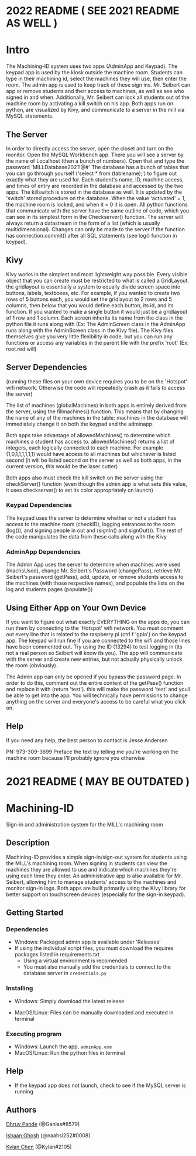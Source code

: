 # 2022 README ( SEE 2021 README AS WELL )

# Intro

The Machining-ID system uses two apps (AdminApp and Keypad). The keypad app is used by the kiosk outside the machine room. Students can type in their machining id, select the machines they will use, then enter the room. The admin app is used to keep track of these sign ins. Mr. Seibert can app or remove students and their access to machines, as well as see who signed in and when. Additionally, Mr. Seibert can lock all students out of the machine room by activating a kill switch on his app. Both apps run on python, are visualized by Kivy, and communicate to a server in the mill via MySQL statements.

## The Server

In order to directly access the server, open the closet and turn on the monitor. Open the MySQL Workbench app. There you will see a server by the name of Localhost (then a bunch of numbers). Open that and type the password 'MILLDatabase2021!@#' The database has a bunch of tables that you can go through yourself ('select * from (tablename);') to figure out exactly what they are used for. Each student's name, ID, machine access, and times of entry are recorded in the database and accessed by the two apps. The killswitch is stored in the database as well. It is updated by the 'switch' stored procedure on the database. When the value 'activated' = 1, the machine room is locked, and when it = 0 it is open. All python functions that communicate with the server have the same outline of code, which you can see in its simplest form in the Checkserver() function. The server will always return a datastream in the form of a list (which is usually multidimensional). Changes can only be made to the server if the function has connection.commit() after all SQL statements (see log() function in keypad).

## Kivy

Kivy works in the simplest and most lightweight way possible. Every visible object that you can create must be restricted to what is called a GridLayout. the gridlayout is essentially a system to equally divide screen space into buttons, labels, textboxes, etc. For example, if you wanted to create two rows of 5 buttons each, you would set the gridlayout to 2 rows and 5 columns, then below that you would define each button, its id, and its function. If you wanted to make a single button it would just be a gridlayout of 1 row and 1 column. Each screen inherits its name from the class in the python file it runs along with (Ex: The AdminScreen class in the AdminApp runs along with the AdminScreen class in the Kivy file). The Kivy files themselves give you very little flexibility in code, but you can run any functions or access any variables in the parent file with the prefix 'root' (Ex: root.red will)

## Server Dependencies

(running these files on your own device requires you to be on the 'Hotspot' wifi network. Otherwise the code will repeatedly crash as it fails to access the server)

The list of machines (globalMachines) in both apps is entirely derived from the server, using the fillmachines() function. This means that by changing the name of any of the machines in the table: machines in the database will immediately change it on both the keypad and the adminapp. 

Both apps take advantage of allowedMachines() to determine which machines a student has access to. allowedMachines() returns a list of integers, each logically connected to each machine. For example (1,0,1,1,1,1,1,1) would have access to all machines but whichever is listed second (it will be listed second on the server as well as both apps, in the current version, this would be the laser cutter)

Both apps also must check the kill switch on the server using the checkServer() function (even though the admin app is what sets this value, it uses checkserver() to set its color appropriately on launch)

### Keypad Dependencies

The keypad uses the server to determine whether or not a student has access to the machine room (checkID), logging entrances to the room (log()), and signing people in out and (signIn() and signOut()). The rest of the code manipulates the data from these calls along with the Kivy

### AdminApp Dependencies

The Admin App uses the server to determine when machines were used (machsUsed), change Mr. Seibert's Password (changePass), retrieve Mr. Seibert's password (getPass), add, update, or remove students access to the machines (with those respective names), and populate the lists on the log and students pages (populate())

## Using Either App on Your Own Device

If you want to figure out what exactly EVERYTHING on the apps do, you can run them by connecting to the 'Hotspot' wifi network. You must comment out every line that is related to the raspberry pi (ctrl f 'gpio') on the keypad app. The keypad will run fine if you are connected to the wifi and those lines have been commented out. Try using the ID (13294) to test logging in (its not a real person so Seibert will know its you). The app will communicate with the server and create new entries, but not actually physically unlock the room (obviously).

The Admin app can only be opened if you bypass the password page. In order to do this, comment out the entire content of the getPass() function and replace it with (return 'test'). this will make the password 'test' and youll be able to get into the app. You will technically have permissions to change anything on the server and everyone's access to be careful what you click on.

## Help

If you need any help, the best person to contact is Jesse Andersen

PN: 973-309-3699
Preface the text by telling me you're working on the machine room because I'll probably ignore you otherwise









# 2021 README ( MAY BE OUTDATED )

# Machining-ID

Sign-in and administration system for the MILL's machining room


## Description

Machining-ID provides a simple sign-in/sign-out system for students using the MILL's machining room. When signing in students can view the machines they are allowed to use and indicate which machines they're using each time they enter. An administrative app is also available for Mr. Seibert, allowing him to manage students' access to the machines and monitor sign-in logs. Both apps are built primarily using the Kivy library for better support on touchscreen devices (especially for the sign-in keypad). 

## Getting Started

### Dependencies

* Windows: Packaged admin app is  available under 'Releases'
* If using the individual script files, you must download the requires packages listed in requirements.txt
    * Using a virtual environment is recomended
    * You must also manually add the credentials to connect to the database server in `credentials.py`

### Installing

* Windows: Simply download the latest release

* MacOS/Linux: Files can be manually downloaded and executed in terminal

### Executing program

* Windows: Launch the app, `adminApp.exe`
* MacOS/Linux: Run the python files in terminal


## Help

* If the keypad app does not launch, check to see if the MySQL server is running


## Authors

[Dhruv Pande](https://github.com/d-pande) (@Ganlas#8579)

[Ishaan Ghosh](https://github.com/22ghoshi) (@naahsi252#0008)

[Kylan Chen](https://github.com/Naylk) (@Kylan#2105)



